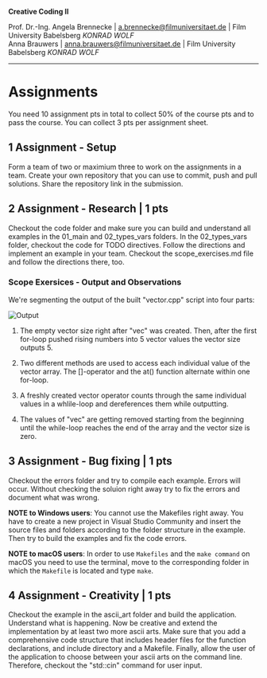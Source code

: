 **Creative Coding II**

Prof. Dr.-Ing. Angela Brennecke | a.brennecke@filmuniversitaet.de | Film University Babelsberg *KONRAD WOLF*   
Anna Brauwers | anna.brauwers@filmuniversitaet.de | Film University Babelsberg *KONRAD WOLF*

---

# Assignments

You need 10 assignment pts in total to collect 50% of the course pts and to pass the course. You can collect 3 pts per assignment sheet.

## 1 Assignment - Setup

Form a team of two or maximium three to work on the assignments in a team. Create your own repository that you can use to commit, push and pull solutions. Share the repository link in the submission.

## 2 Assignment - Research | 1 pts

Checkout the code folder and make sure you can build and understand all examples in the 01_main and 02_types_vars folders. In the 02_types_vars folder, checkout the code for TODO directives. Follow the directions and implement an example in your team. Checkout the scope_exercises.md file and follow the directions there, too.

### Scope Exersices - Output and Observations

We're segmenting the output of the built "vector.cpp" script into four parts:

![Output](./img/cc2_AlMaAd_ass1_2_scope_exersices_img1.jpg)

1. The empty vector size right after "vec" was created. Then, after the first for-loop pushed rising numbers into 5 vector values the vector size outputs 5.

2. Two different methods are used to access each individual value of the vector array. The []-operator and the at() function alternate within one for-loop.

3. A freshly created vector operator counts through the same individual values in a whlile-loop and dereferences them while outputting.

4. The values of "vec" are getting removed starting from the beginning until the while-loop reaches the end of the array and the vector size is zero.

## 3 Assignment - Bug fixing | 1 pts

Checkout the errors folder and try to compile each example. Errors will occur. Without checking the soluion right away try to fix the errors and document what was wrong. 

**NOTE to Windows users**: You cannot use the Makefiles right away. You have to create a new project in Visual Studio Community and insert the source files and folders according to the folder structure in the example. Then try to build the examples and fix the code errors.

**NOTE to macOS users**: In order to use `Makefiles` and the `make command` on macOS you need to use the terminal, move to the corresponding folder in which the `Makefile` is located and type `make`.




## 4 Assignment - Creativity | 1 pts

Checkout the example in the ascii_art folder and build the application. Understand what is happening. Now be creative and extend the implementation by at least two more ascii arts. Make sure that you add a comprehensive code structure that includes header files for the function declarations, and include directory and a Makefile. Finally, allow the user of the application to choose between your ascii arts on the command line. Therefore, checkout the "std::cin" command for user input.